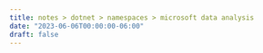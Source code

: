 ```yaml
---
title: notes > dotnet > namespaces > microsoft data analysis
date: "2023-06-06T00:00:00-06:00"
draft: false
---
```

